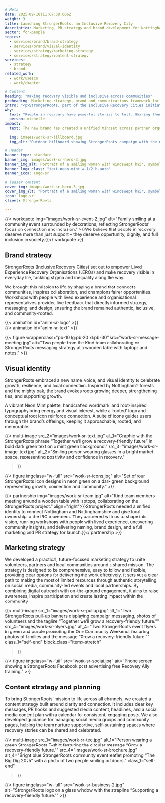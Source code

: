 ```yaml
---
# Meta
date: 2025-09-10T11:07:38.606Z
weight: 3
title: Launching StrongerRoots, an Inclusive Recovery City
description: Marketing, PR strategy and brand development for Nottinghamshire-wide recovery movement
sector: for-people
topics:
  - services/brand/brand-strategy
  - services/brand/visual-identity
  - services/strategy/marketing-strategy
  - services/strategy/content-strategy
services:
  - strategy
  - brand
related_work:
  - work/unesco
  - work/chapter

# Content
heading: "Making recovery visible and inclusive across communities"
preheading: Marketing strategy, brand and communications framework for inclusive recovery network, StrongerRoots.
intro: "<p>StrongerRoots, part of the Inclusive Recovery Cities initiative, is transforming how addiction and recovery are understood in Nottingham and Nottinghamshire. By tackling stigma, educating services, and partnering with employers and communities, it creates welcoming spaces where people in recovery are supported to thrive, grow, and build stronger, connected futures.</p>"
why:
  text: "People in recovery have powerful stories to tell. Sharing them helps build understanding and pride while creating stronger, more connected communities."
  person: michelle
impact:
  text: The new brand has created a unified mindset across partner organisations, giving the movement a shared voice and stronger presence. Its bold visual identity helps it stand out in the community while setting a benchmark for best practice within the wider Inclusive Recovery Cities initiative.

  img: images/work-sr-billboard.jpg
  img_alt: "Outdoor billboard showing StrongerRoots campaign with the message “Together we’ll grow a recovery-friendly future” beside a smiling young woman."

# Header
banner_type: standard
banner_img: images/work-sr-hero-3.jpg
banner_img_alt: Portrait of a smiling woman with windswept hair, symbolising growth, strength and optimism in recovery.
banner_logo_class: "text-neon-mint w-1/2 h-auto"
banner_icon: logo-sr

# Teaser content
cover_img: images/work-sr-hero-3.jpg
cover_img_alt: "Portrait of a smiling woman with windswept hair, symbolising growth, strength and optimism in recovery."
icon: logo-sr
client: StrongerRoots

---
```


{{< workquote img="images/work-sr-event-2.jpg" alt="Family smiling at a community event surrounded by decorations, reflecting StrongerRoots’ focus on connection and inclusion." >}}We believe that people in recovery deserve more than just support – they deserve opportunity, dignity, and full inclusion in society.{{</ workquote >}}

<!-- Text left -->
<div class="w-full grid grid-cols-12 gap-x-2.5 gap-y-6 lg:gap-6 xl:gap-8">
  <div class="prose col-span-full lg:col-span-8">

  ## Brand strategy

  StrongerRoots (Inclusive Recovery Cities) set out to empower Lived Experience Recovery Organisations (LEROs) and make recovery visible in everyday life, tackling stigma and inequality along the way.

  We brought this mission to life by shaping a brand that connects communities, inspires collaboration, and champions fairer opportunities. Workshops with people with lived experience and organisational representatives provided live feedback that directly informed strategy, messaging, and design, ensuring the brand remained authentic, inclusive, and community-rooted.
  </div>
</div>

<div class="w-full grid grid-cols-12 gap-x-2.5 gap-y-6 lg:gap-6 xl:gap-8">
  <div class="col-span-full lg:col-span-4 aspect-square relative overflow-hidden self-end">
    {{< animation id="anim-sr-logo" >}}
  </div>
  <div class="aspect-4/3 col-span-full lg:col-span-8 bg-[#71e7fa]">
    <div class="w-[80%] h-full mx-auto flex items-center justify-center">
      {{< animation id="anim-sr-text" >}}
    </div>
  </div>
</div>

{{< figure wrapperclass="pb-10 lg:pb-20 xl:pb-30" src="work-sr-message-meeting.jpg" alt="Two people from the Kind team collaborating on StrongerRoots messaging strategy at a wooden table with laptops and notes." >}}


<!-- Text right -->
<div class="w-full grid grid-cols-12 gap-x-2.5 gap-y-6 lg:gap-6 xl:gap-8 section">
  <div class="prose col-span-full lg:col-span-8 lg:col-start-5">

  ## Visual identity

  StrongerRoots embraced a new name, voice, and visual identity to celebrate growth, resilience, and local connection. Inspired by Nottingham’s forests and the mighty oak, the brand evokes roots growing deeper, strengthening ties, and supporting growth.

  A vibrant Neon Mint palette, handcrafted wordmark, and root-inspired typography bring energy and visual interest, while a ‘rooted’ logo and conceptual root icon reinforce connection. A suite of icons guides users through the brand’s offerings, keeping it approachable, rooted, and memorable.
   
  </div>
</div>

{{< multi-image
  src_2="images/work-sr-text.jpg" alt_1="Graphic with the StrongerRoots phrase “Together we’ll grow a recovery-friendly future” in bold dark green text on a mint green background."
  src_3="images/work-sr-image-text.jpg" alt_2="Smiling person wearing glasses in a bright market space, representing positivity and confidence in recovery."
  >}}



{{< figure imgclass="w-full" src="work-sr-icons.jpg" alt="Set of four StrongerRoots icon designs in neon green on a dark green background representing growth, connection and community." >}}

{{< partnership img="images/work-sr-team.jpg" alt="Kind team members meeting around a wooden table with laptops, collaborating on the StrongerRoots project." align="right">}}StrongerRoots needed a unified identity to connect Nottingham and Nottinghamshire and give local ownership to the IRC movement. They partnered with us to shape this vision, running workshops with people with lived experience, uncovering community insights, and delivering naming, brand design, and a full marketing and PR strategy for launch.{{</ partnership >}}



<!-- Text left -->
<div class="w-full grid grid-cols-12 gap-x-2.5 gap-y-6 lg:gap-6 xl:gap-8 section">
  <div class="prose col-span-full lg:col-span-8">

  ## Marketing strategy

  We developed a practical, future-focused marketing strategy to unite volunteers, partners and local communities around a shared mission. The strategy is designed to be comprehensive, easy to follow and flexible, providing clear options for delivering the work effectively. It sets out a clear path to making the most of limited resources through authentic storytelling on social media, community-led events and local partnerships. By combining digital outreach with on-the-ground engagement, it aims to raise awareness, inspire participation and create lasting impact within the community.

   
  </div>
</div>

{{< multi-image
  src_1="images/work-sr-pullup.jpg" alt_1="Two StrongerRoots pull-up banners displaying campaign messaging, photos of volunteers and the tagline “Together we’ll grow a recovery-friendly future.”"
  src_4="images/work-sr-plyers.jpg" alt_4="Two StrongerRoots event flyers in green and purple promoting the One Community Weekend, featuring photos of families and the message “Grow a recovery-friendly future.”"
  class_1="self-end"
  block_class="items-stretch"
  >}}




{{< figure imgclass="w-full" src="work-sr-social.jpg" alt="Phone screen showing a StrongerRoots Facebook post advertising free Recovery Ally training." >}}


<!-- Text right -->
<div class="w-full grid grid-cols-12 gap-x-2.5 gap-y-6 lg:gap-6 xl:gap-8 section">
  <div class="prose col-span-full lg:col-span-8 lg:col-start-5">

  ## Content strategy and planning

  To bring StrongerRoots’ mission to life across all channels, we created a content strategy built around clarity and connection. It includes  clear key messages, PR hooks and suggested media content, headlines, and a social media content plan with a calendar for consistent, engaging posts. We also developed guidance for managing social media groups and community pages, helping the team nurture supportive, self-sustaining spaces where recovery stories can be shared and celebrated.   
  </div>
</div>

{{< multi-image
  src_1="images/work-sr-tee.jpg" alt_1="Person wearing a green StrongerRoots T-shirt featuring the circular message “Grow a recovery-friendly future.”"
  src_4="images/work-sr-brochure.jpg" alt_4="Bright blue StrongerRoots community event leaflet promoting “The Big Dig 2025” with a photo of two people smiling outdoors."
  class_1="self-end"
  >}}

{{< figure imgclass="w-full" src="work-sr-business-2.jpg" alt="StrongerRoots logo on a glass window with the strapline “Supporting a recovery-friendly future.”" >}}


